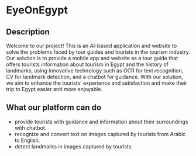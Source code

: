 # EyeOnEgypt

## Description <br />
Welcome to our project! This is an AI-based application and website to solve the problems faced by tour guides and tourists in the tourism industry. Our solution is to provide a mobile app and website as a tour guide that offers tourists information about tourism in Egypt and the history of landmarks, using innovative technology such as OCR for text recognition, CV for landmark detection, and a chatbot for guidance. With our solution, we aim to enhance the tourists' experience and satisfaction and make their trip to Egypt easier and more enjoyable.

## What our platform can do <br />
* provide tourists with guidance and information about their surroundings with chatbot.
* recognize and convert text on images captured by tourists from Arabic to English.
* detect landmarks in images captured by tourists. 
